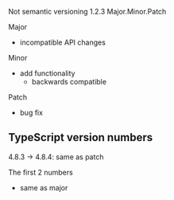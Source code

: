 Not semantic versioning
1.2.3
Major.Minor.Patch

Major
- incompatible API changes

Minor
- add functionality
	- backwards compatible

Patch
- bug fix

## TypeScript version numbers

4.8.3 -> 4.8.4: same as patch

The first 2 numbers
- same as major

